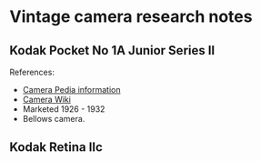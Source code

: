 # Vintage camera research notes

## Kodak Pocket No 1A Junior Series II
References:
* [Camera Pedia information](http://camerapedia.wikia.com/wiki/Pocket_Kodak_No._1_series_II)
* [Camera Wiki](http://camera-wiki.org/wiki/Pocket_Kodak_No._1_series_II)
* Marketed 1926 - 1932
* Bellows camera.

## Kodak Retina IIc
